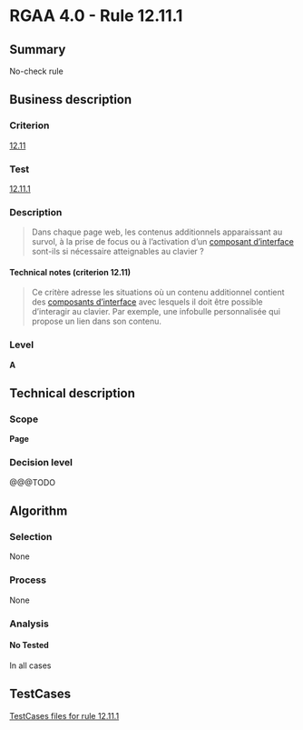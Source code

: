 # RGAA 4.0 - Rule 12.11.1

## Summary
No-check rule


## Business description

### Criterion
[12.11](https://www.numerique.gouv.fr/publications/rgaa-accessibilite/methode/criteres/#crit-12-11)

### Test
[12.11.1](https://www.numerique.gouv.fr/publications/rgaa-accessibilite/methode/criteres/#test-12-11-1)

### Description
> Dans chaque page web, les contenus additionnels apparaissant au survol, à la prise de focus ou à l’activation d’un [composant d’interface](https://www.numerique.gouv.fr/publications/rgaa-accessibilite/methode/glossaire/#composant-d-interface) sont-ils si nécessaire atteignables au clavier ?

#### Technical notes (criterion 12.11)
> Ce critère adresse les situations où un contenu additionnel contient des [composants d’interface](https://www.numerique.gouv.fr/publications/rgaa-accessibilite/methode/glossaire/#composant-d-interface) avec lesquels il doit être possible d’interagir au clavier. Par exemple, une infobulle personnalisée qui propose un lien dans son contenu.

### Level
**A**


## Technical description

### Scope
**Page**

### Decision level
@@@TODO


## Algorithm

### Selection
None

### Process
None

### Analysis

#### No Tested
In all cases


##  TestCases

[TestCases files for rule 12.11.1](https://gitlab.com/asqatasun/Asqatasun/-/tree/v5/rules/rules-rgaa4.0/src/test/resources/testcases/rgaa40//Rgaa40Rule121101/)


